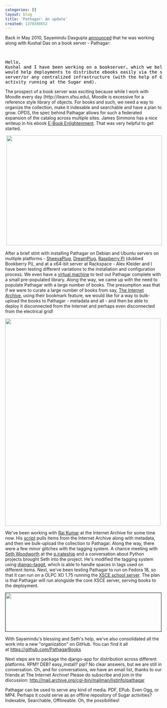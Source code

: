 ```yaml
---
categories: []
layout: blog
title: 'Pathagar: An update'
created: 1370388652
---
```

<p>Back in May 2010, Sayamindu Dasgupta <a href="http://lists.laptop.org/pipermail/server-devel/2010-May/004899.html" target="_blank">announced</a> that he was working along with Kushal Das&nbsp;on a book server - Pathagar:</p>
<p>&nbsp;</p>
<pre class="rteindent1" style="color: rgb(0, 0, 0);">
Hello,
Kushal and I have been working on a bookserver, which we believe,
would help deployments to distribute ebooks easily via the school
server/or any centralized infrastructure (with the help of Get Books
activity running at the Sugar end).</pre>
<p>The prospect of a book server was exciting because while I work with Moodle every day (http://ilearn.sfsu.edu), Moodle is excessive for a reference style library of objects. For books and such, we need a way to organize the collection, make it indexable and searchable and have a plan to grow. OPDS, the spec behind Pathagar allows for such a federated expansion of the catalog across multiple sites. James Simmons has a nice writeup in his ebook <a href="http://en.flossmanuals.net/e-book-enlightenment/the-pathagar-book-server/" target="_blank">E-Book Enlightenment</a>. That was very helpful to get started.</p>
<p>&nbsp;<img alt="" src="{{ site.baseurl }}/sites/default/files/u8/Screenshot%20from%202012-06-26%2020%3A12%3A54.png" style="width: 500px; height: 353px;" /></p>
<p>After a brief stint with installing Pathagar on Debian and Ubuntu servers on multiple platforms -&nbsp;<a href="{{ site.baseurl }}/projects/pathagar-sheevaplug-edition" target="_blank">SheevaPlug</a>, <a href="https://twitter.com/sameerverma/status/185931523499884547" target="_blank">DreamPlug</a>, <a href="https://twitter.com/ljndawson/status/261929695300423680" target="_blank">Raspberry Pi</a>&nbsp;(dubbed Bookberry Pi), and at a x64-bit server at Rackspace - Alex Kleider and I have been testing different variations to the installation and configuration process. We even have a&nbsp;<a href="{{ site.baseurl }}/pathagar" target="_blank">virtual machine</a>&nbsp;to test out Pathagar complete with a small pre-populated library. Along the way, we came up with the need to populate Pathagar with a large number of books. The presumption was that if we were to curate a large number of books from say, <a href="http://archive.org" target="_blank">The Internet Archive</a>, using their bookmark feature, we would like for a way to bulk-upload the books to Pathagar - metadata and all - and then be able to deploy it disconnected from the Internet and perhaps even disconnected from the electrical grid!&nbsp;</p>
<p><img alt="" src="http://farm9.staticflickr.com/8045/8125595475_33dfed739c_b_d.jpg" style="width: 500px; height: 667px;" /></p>
<p>We&#39;ve been working with <a href="https://github.com/rajbot" target="_blank">Raj Kumar</a>&nbsp;at the Internet Archive for some time now. His <a href="https://github.com/rajbot/fetch_ia_item" target="_blank">script</a> pulls items from the Internet Archive along with metadata, and then we bulk-upload the collection to Pathagar. Along the way, there were a few minor glitches with the tagging system. A chance meeting with <a href="http://sethish.com/" target="_blank">Seth Woodworth</a> at the <a href="http://p.irateship.com/" target="_blank">p.irateship</a> and a conversation about Python projects brought Seth into the project. He&#39;s modified the tagging system using <a href="https://github.com/alex/django-taggit" target="_blank">django-taggit</a>, which is able to handle spaces in tags used on different items. Next, we&#39;ve been testing Pathagar to run on Fedora 18, so that it can run on a OLPC XO 1.75 running the <a href="http://schoolserver.org" target="_blank">XSCE school server</a>. The plan is that Pathagar will run alongside the core XSCE server, serving books to the deployment.&nbsp;</p>
<p><img alt="" src="{{ site.baseurl }}/sites/default/files/u8/Screenshot%20-%2006042013%20-%2004%3A22%3A34%20PM.png" style="width: 501px; height: 124px; border-width: 1px; border-style: solid;" /></p>
<p>With Sayamindu&#39;s blessing and Seth&#39;s help, we&#39;ve also consolidated all the work into a new &quot;organization&quot; on GitHub. You can find it all at&nbsp;<a href="https://github.com/PathagarBooks" target="_blank">https://github.com/PathagarBooks</a></p>
<p>Next steps are to package the django-app for distribution across different platforms. RPM? DEB? easy_install? pip? No clear answers, but we are still in conversation. Oh, and for conversations, we have an email list, thanks to our friends at The Internet Archive!&nbsp;Please do subscribe and join in the discussion: <a href="http://mail.archive.org/cgi-bin/mailman/listinfo/pathagar" target="_blank">http://mail.archive.org/cgi-bin/mailman/listinfo/pathagar</a></p>
<p>Pathagar can be used to serve any kind of media. PDF, EPub. Even Ogg, or MP4. Perhaps it could serve as an offline repository of Sugar activities? Indexable, Searchable, Offlineable.&nbsp;Oh, the possibilities!</p>
<p>&nbsp;</p>
